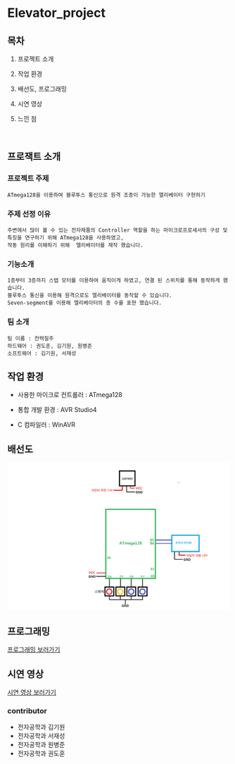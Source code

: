 # Elevator_project


## 목차

1. 프로젝트 소개

2. 작업 환경

3. 배선도, 프로그래밍

4. 시연 영상

5. 느낀 점

<br>

## 프로잭트 소개

  ### 프로젝트 주제
    ATmega128을 이용하여 블루투스 통신으로 원격 조종이 가능한 엘리베이터 구현하기
  
  ### 주제 선정 이유
    주변에서 많이 볼 수 있는 전자제품의 Controller 역할을 하는 마이크로프로세서의 구성 및 특징을 연구하기 위해 ATmega128을 사용하였고, 
    작동 원리를 이해하기 위해  엘리베이터를 제작 했습니다.
  
  ### 기능소개

    1층부터 3층까지 스텝 모터를 이용하여 움직이게 하였고, 연결 된 스위치를 통해 동작하게 했습니다.
    블루투스 통신을 이용해 원격으로도 엘리베이터를 동작할 수 있습니다.
    Seven-segment를 이용해 엘리베이터의 층 수를 표현 했습니다.

  ### 팀 소개
    팀 이름 : 전력질주
    하드웨어 : 권도훈, 김기원, 원병준
    소프트웨어 : 김기원, 서재성

## 작업 환경

- 사용한 마이크로 컨트롤러 : ATmega128

- 통합 개발 환경 : AVR Studio4

- C 컴파일러 : WinAVR

## 배선도
  <img src="/승강기 구현/승강기 배선도.png">

## 프로그래밍
<a href="https://github.com/Korigin99/Elevator-ATmeag128/blob/main/%EC%8A%B9%EA%B0%95%EA%B8%B0%20%EA%B5%AC%ED%98%84/elevator128/main.c">프로그래밍 보러가기<a/>


## 시연 영상


<a href="https://youtube.com/shorts/iEQ33KXn29g?feature=share">시연 영상 보러가기</a>

### contributor
- 전자공학과 김기원
- 전자공학과 서재성
- 전자공학과 원병준
- 전자공학과 권도훈
